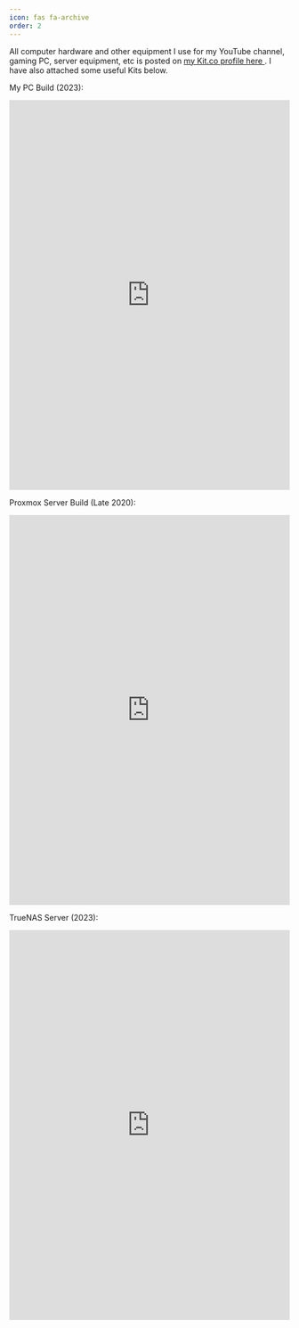 ```yaml
---
icon: fas fa-archive
order: 2
---
```

All computer hardware and other equipment I use for my YouTube channel, gaming PC, server equipment, etc is posted on <a href="https://link.thegamingchief.com/kit" target="_blank" rel="noopener noreferrer">my Kit.co profile here </a>. I have also attached some useful Kits below.

My PC Build (2023):
<iframe src="https://kit.co/embed?url=https%3A%2F%2Fkit.co%2FTheGamingChief%2Fmy-custom-build-2023" style="display: block; border: 0px; margin: 0 auto; width: 100%; height: 100vw; max-width: 700px; max-height: 700px" scrolling="no"></iframe>

Proxmox Server Build (Late 2020):
<iframe src="https://kit.co/embed?url=https%3A%2F%2Fkit.co%2FTheGamingChief%2Fproxmox-server-build-late-2020" style="display: block; border: 0px; margin: 0 auto; width: 100%; height: 100vw; max-width: 700px; max-height: 700px" scrolling="no"></iframe>

TrueNAS Server (2023):
<iframe src="https://kit.co/embed?url=https%3A%2F%2Fkit.co%2FTheGamingChief%2Ftruenas-server-2023" style="display: block; border: 0px; margin: 0 auto; width: 100%; height: 100vw; max-width: 700px; max-height: 700px" scrolling="no"></iframe>